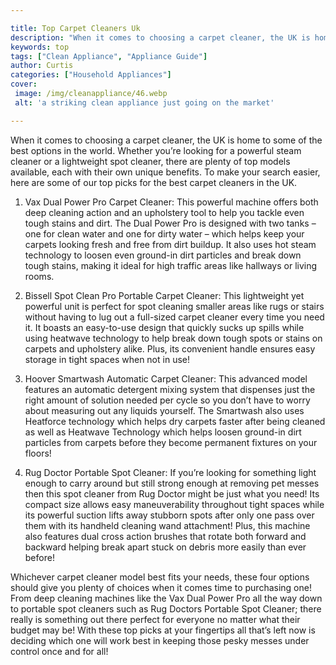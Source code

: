 ```yaml
---

title: Top Carpet Cleaners Uk
description: "When it comes to choosing a carpet cleaner, the UK is home to some of the best options in the world. Whether you’re looking for a ...check it out to learn"
keywords: top
tags: ["Clean Appliance", "Appliance Guide"]
author: Curtis
categories: ["Household Appliances"]
cover: 
 image: /img/cleanappliance/46.webp
 alt: 'a striking clean appliance just going on the market'

---
```


When it comes to choosing a carpet cleaner, the UK is home to some of the best options in the world. Whether you’re looking for a powerful steam cleaner or a lightweight spot cleaner, there are plenty of top models available, each with their own unique benefits. To make your search easier, here are some of our top picks for the best carpet cleaners in the UK. 

1. Vax Dual Power Pro Carpet Cleaner: This powerful machine offers both deep cleaning action and an upholstery tool to help you tackle even tough stains and dirt. The Dual Power Pro is designed with two tanks – one for clean water and one for dirty water – which helps keep your carpets looking fresh and free from dirt buildup. It also uses hot steam technology to loosen even ground-in dirt particles and break down tough stains, making it ideal for high traffic areas like hallways or living rooms. 

2. Bissell Spot Clean Pro Portable Carpet Cleaner: This lightweight yet powerful unit is perfect for spot cleaning smaller areas like rugs or stairs without having to lug out a full-sized carpet cleaner every time you need it. It boasts an easy-to-use design that quickly sucks up spills while using heatwave technology to help break down tough spots or stains on carpets and upholstery alike. Plus, its convenient handle ensures easy storage in tight spaces when not in use! 

3. Hoover Smartwash Automatic Carpet Cleaner: This advanced model features an automatic detergent mixing system that dispenses just the right amount of solution needed per cycle so you don’t have to worry about measuring out any liquids yourself. The Smartwash also uses Heatforce technology which helps dry carpets faster after being cleaned as well as Heatwave Technology which helps loosen ground-in dirt particles from carpets before they become permanent fixtures on your floors! 

4. Rug Doctor Portable Spot Cleaner: If you’re looking for something light enough to carry around but still strong enough at removing pet messes then this spot cleaner from Rug Doctor might be just what you need! Its compact size allows easy maneuverability throughout tight spaces while its powerful suction lifts away stubborn spots after only one pass over them with its handheld cleaning wand attachment! Plus, this machine also features dual cross action brushes that rotate both forward and backward helping break apart stuck on debris more easily than ever before! 

Whichever carpet cleaner model best fits your needs, these four options should give you plenty of choices when it comes time to purchasing one! From deep cleaning machines like the Vax Dual Power Pro all the way down to portable spot cleaners such as Rug Doctors Portable Spot Cleaner; there really is something out there perfect for everyone no matter what their budget may be! With these top picks at your fingertips all that’s left now is deciding which one will work best in keeping those pesky messes under control once and for all!
